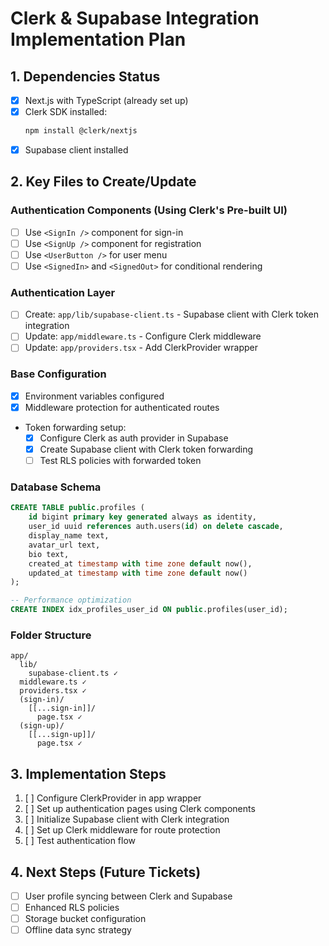 
# Clerk & Supabase Integration Implementation Plan

## 1. Dependencies Status
- [x] Next.js with TypeScript (already set up)
- [x] Clerk SDK installed:
  ```bash
  npm install @clerk/nextjs
  ```
- [x] Supabase client installed

## 2. Key Files to Create/Update

### Authentication Components (Using Clerk's Pre-built UI)
- [ ] Use `<SignIn />` component for sign-in
- [ ] Use `<SignUp />` component for registration 
- [ ] Use `<UserButton />` for user menu
- [ ] Use `<SignedIn>` and `<SignedOut>` for conditional rendering

### Authentication Layer
- [ ] Create: `app/lib/supabase-client.ts` - Supabase client with Clerk token integration
- [ ] Update: `app/middleware.ts` - Configure Clerk middleware
- [ ] Update: `app/providers.tsx` - Add ClerkProvider wrapper

### Base Configuration
- [x] Environment variables configured 
- [x] Middleware protection for authenticated routes
- Token forwarding setup:
  - [x] Configure Clerk as auth provider in Supabase
  - [x] Create Supabase client with Clerk token forwarding
  - [ ] Test RLS policies with forwarded token

### Database Schema
```sql
CREATE TABLE public.profiles (
    id bigint primary key generated always as identity,
    user_id uuid references auth.users(id) on delete cascade,
    display_name text,
    avatar_url text,
    bio text,
    created_at timestamp with time zone default now(),
    updated_at timestamp with time zone default now()
);

-- Performance optimization
CREATE INDEX idx_profiles_user_id ON public.profiles(user_id);
```

### Folder Structure
```
app/
  lib/
    supabase-client.ts ✓
  middleware.ts ✓
  providers.tsx ✓
  (sign-in)/
    [[...sign-in]]/
      page.tsx ✓
  (sign-up)/
    [[...sign-up]]/
      page.tsx ✓
```

## 3. Implementation Steps

1. [ ] Configure ClerkProvider in app wrapper
2. [ ] Set up authentication pages using Clerk components
3. [ ] Initialize Supabase client with Clerk integration
4. [ ] Set up Clerk middleware for route protection
5. [ ] Test authentication flow

## 4. Next Steps (Future Tickets)
- [ ] User profile syncing between Clerk and Supabase
- [ ] Enhanced RLS policies
- [ ] Storage bucket configuration
- [ ] Offline data sync strategy
